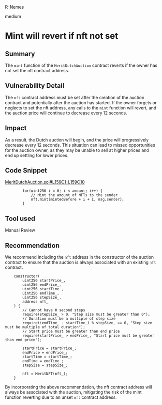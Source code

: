 R-Nemes

medium

# Mint will revert if nft not set

## Summary
The `mint` function of the `MeritDutchAuction` contract reverts if the owner has not set the nft contract address.

## Vulnerability Detail
The `nft` contract address must be set after the creation of the auction contract and potentially after the auction has started. If the owner forgets or neglects to set the nft address, any calls to the `mint` function will revert, and the auction price will continue to decrease every 12 seconds.

## Impact
As a result, the Dutch auction will begin, and the price will progressively decrease every 12 seconds. This situation can lead to missed opportunities for the auction owner, as they may be unable to sell at higher prices and end up settling for lower prices.

## Code Snippet
[MeritDutchAuction.sol#L156C1-L159C10](https://github.com/sherlock-audit/2023-07-beam-auction/blob/main/dutch-nft/src/MeritDutchAuction.sol#L156C1-L159C10)

```solidity
        for(uint256 i = 0; i < amount; i++) {
            // Mint the amount of NFTs to the sender
            nft.mint(mintedBefore + i + 1, msg.sender);
        }
```


## Tool used
Manual Review

## Recommendation
We recommend including the `nft` address in the constructor of the auction contract to ensure that the auction is always associated with an existing `nft` contract.

```solidity
    constructor(
        uint256 startPrice_,
        uint256 endPrice_,
        uint256 startTime_,
        uint256 endTime_,
        uint256 stepSize_,
		address nft_
    ) { 
        // Cannot have 0 second steps
        require(stepSize_ > 0, "Step size must be greater than 0");
        // Duration must be a multiple of step size
        require((endTime_ - startTime_) % stepSize_ == 0, "Step size must be multiple of total duration");
        // Start price must be greater than end price
        require(startPrice_ > endPrice_, "Start price must be greater than end price");

        startPrice = startPrice_;
        endPrice = endPrice_;
        startTime = startTime_;
        endTime = endTime_;
        stepSize = stepSize_;
		
        nft = MeritNFT(nft_);
    }
```
By incorporating the above recommendation, the nft contract address will always be associated with the auction, mitigating the risk of the mint function reverting due to an unset `nft` contract address.